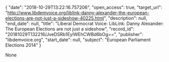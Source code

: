 {
  "date": "2018-10-29T13:22:16.757206", 
  "open_access": true, 
  "target_url": "http://www.libdemvoice.org/liblink-danny-alexander-the-european-elections-are-not-just-a-sideshow-40225.html", 
  "description": null, 
  "end_date": null, 
  "title": "Liberal Democrat Voice: LibLink: Danny Alexander: The European Elections are not just a sideshow", 
  "record_id": "20181029T132216/JveDSRb1EylWEhCWBd6bOg==", 
  "publisher": "libdemvoice.org", 
  "start_date": null, 
  "subject": "European Parliament Elections 2014"
}

None